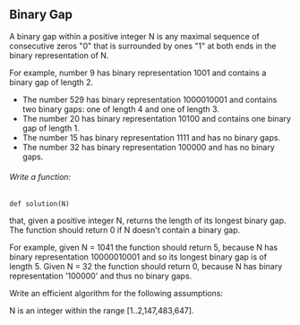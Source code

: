<h2>Binary Gap</h2>
 <p>A binary gap within a positive integer N is any maximal sequence of 
 consecutive zeros "0" that is surrounded by ones "1"
  at both ends in the binary representation of N.
<p/>
For example, number 9 has binary representation 
1001 and contains a binary gap of length 2.

* The number 529 has binary representation 1000010001 and contains two binary gaps: one of length 4 and one of length 3. 
* The number 20 has binary representation 10100 and contains one binary gap of length 1. 
* The number 15 has binary representation 1111 and has no binary gaps. 
* The number 32 has binary representation 100000 and has no binary gaps.

###### Write a function:

`def solution(N)`

that, given a positive integer N, returns the length of its longest binary gap. 
The function should return 0 if N doesn't contain a binary gap.

For example, given N = 1041 the function should return 5, 
because N has binary representation 10000010001 and so its longest binary gap is of length 5. Given N = 32 the function should return 0, because N has binary representation '100000' and thus no binary gaps.

Write an efficient algorithm for the following assumptions:

N is an integer within the range [1..2,147,483,647].